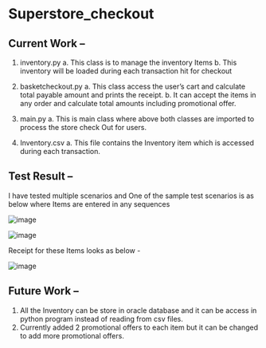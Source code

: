 # Superstore_checkout

## Current Work – 
1.	inventory.py 
a.	This class is to manage the inventory Items 
b.	This inventory will be loaded during each transaction hit for checkout

2.	basketcheckout.py
a.	This class access the user’s cart and calculate total payable amount and prints the receipt.
b.	It can accept the items in any order and calculate total amounts including promotional offer.

3.	main.py
a.	This is main class where above both classes are imported to process the store check Out for users.

4.	Inventory.csv
a.	This file contains the Inventory item which is accessed during each transaction.

## Test Result – 
I have tested multiple scenarios and One of the sample test scenarios is as below where Items are entered in any sequences
 
 ![image](https://user-images.githubusercontent.com/84037638/174051098-4c75bf64-86dc-4244-bc02-dc9d40aaa267.png)

![image](https://user-images.githubusercontent.com/84037638/174051128-34c0c9de-907f-4fe5-9124-f0721c6856fb.png)


Receipt for these Items looks as below - 
 
![image](https://user-images.githubusercontent.com/84037638/174051159-9280ceec-b598-49f6-bb0c-6b4b721393cb.png)

## Future Work – 
1.	All the Inventory can be store in oracle database and it can be access in python program instead of reading from csv files.
2.	Currently added 2 promotional offers to each item but it can be changed to add more promotional offers.

